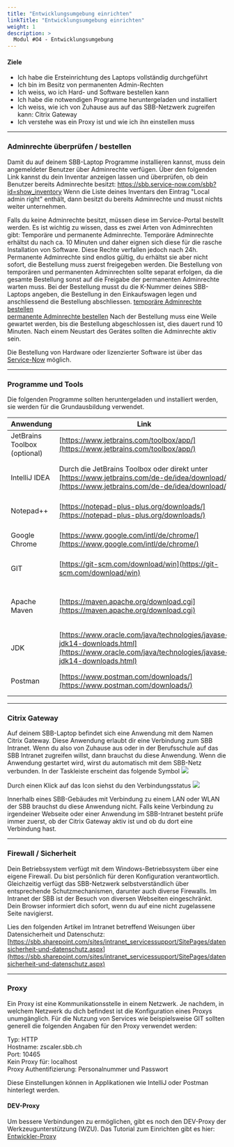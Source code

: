 ```yaml
---
title: "Entwicklungsumgebung einrichten"
linkTitle: "Entwicklungsumgebung einrichten"
weight: 1
description: >
  Modul #O4 - Entwicklungsumgebung
---
```


#### Ziele
* Ich habe die Ersteinrichtung des Laptops vollständig durchgeführt
* Ich bin im Besitz von permanenten Admin-Rechten
* Ich weiss, wo ich Hard- und Software bestellen kann
* Ich habe die notwendigen Programme heruntergeladen und installiert
* Ich weiss, wie ich von Zuhause aus auf das SBB-Netzwerk zugreifen kann: Citrix Gateway
* Ich verstehe was ein Proxy ist und wie ich ihn einstellen muss

---

### Adminrechte überprüfen / bestellen

Damit du auf deinem SBB-Laptop Programme installieren kannst, muss dein angemeldeter Benutzer über Adminrechte verfügen.
Über den folgenden Link kannst du dein Inventar anzeigen lassen und überprüfen, ob dein Benutzer bereits Adminrechte besitzt: https://sbb.service-now.com/sbb?id=show_inventory
Wenn die Liste deines Inventars den Eintrag "Local admin right" enthält, dann besitzt du bereits Adminrechte und musst nichts weiter unternehmen.

Falls du keine Adminrechte besitzt, müssen diese im Service-Portal bestellt werden. Es ist wichtig zu wissen, dass es zwei Arten von Adminrechten gibt: Temporäre und permanente Adminrechte.
Temporäre Adminrechte erhältst du nach ca. 10 Minuten und daher eignen sich diese für die rasche Installation von Software. Diese Rechte verfallen jedoch nach 24h.
Permanente Adminrechte sind endlos gültig, du erhältst sie aber nicht sofort, die Bestellung muss zuerst freigegeben werden.
Die Bestellung von temporären und permanenten Adminrechten sollte separat erfolgen, da die gesamte Bestellung sonst auf die Freigabe der permanenten Adminrechte warten muss.
Bei der Bestellung musst du die K-Nummer deines SBB-Laptops angeben, die Bestellung in den Einkaufswagen legen und anschliessend die Bestellung abschliessen.
[temporäre Adminrechte bestellen](https://sbb.service-now.com/sbb?id=sc_cat_item&sys_id=a24284474f621240846c119f0310c72f&sysparm_category=be320a324f92e740846c119f0310c7fc&catalog_id=-1)  
[permanente Adminrechte bestellen](https://sbb.service-now.com/sbb?id=sc_cat_item&sys_id=0f8ffb364f621240846c119f0310c72a&sysparm_category=be320a324f92e740846c119f0310c7fc&catalog_id=-1)
Nach der Bestellung muss eine Weile gewartet werden, bis die Bestellung abgeschlossen ist, dies dauert rund 10 Minuten. Nach einem Neustart des Gerätes sollten die Adminrechte aktiv sein.

Die Bestellung von Hardware oder lizenzierter Software ist über das [Service-Now](https://sbb.service-now.com/sbb?id=sc_home) möglich.

---

### Programme und Tools

Die folgenden Programme sollten heruntergeladen und installiert werden, sie werden für die Grundausbildung verwendet.

| Anwendung                    | Link                                                                                                                                           | Zweck                                                                                         |
|------------------------------|------------------------------------------------------------------------------------------------------------------------------------------------|-----------------------------------------------------------------------------------------------|
| JetBrains Toolbox (optional) | [https://www.jetbrains.com/toolbox/app/](https://www.jetbrains.com/toolbox/app/)                                                               | Management für Entwicklungsumgebungen                                                         |
| IntelliJ IDEA                | Durch die JetBrains Toolbox oder direkt unter [https://www.jetbrains.com/de-de/idea/download/](https://www.jetbrains.com/de-de/idea/download/) | Entwicklungsumgebung, beim Starten den Lizenzserver eintragen: http://intellij-license.sbb.ch |
| Notepad++                    | [https://notepad-plus-plus.org/downloads/](https://notepad-plus-plus.org/downloads/)                                                           | Erweiterter Texteditor mit vielen nützlichen Funktionen                                       |
| Google Chrome                | [https://www.google.com/intl/de/chrome/](https://www.google.com/intl/de/chrome/)                                                               | Web-Browser von Google mit sehr guten Entwickler-Funktionen                                   |
| GIT                          | [https://git-scm.com/download/win](https://git-scm.com/download/win)                                                                           | Zugriff auf das Versionsverwaltungssystem GIT                                                 |
| Apache Maven                 | [https://maven.apache.org/download.cgi](https://maven.apache.org/download.cgi)                                                                 | Build Management Tool von Apache, beim Herunterladen das Binary auswählen (nicht die Source)  |
| JDK                          | [https://www.oracle.com/java/technologies/javase-jdk14-downloads.html](https://www.oracle.com/java/technologies/javase-jdk14-downloads.html)   | Java Development Kit zur Herstellung von Java-Anwendungen                                     |
| Postman                      | [https://www.postman.com/downloads/](https://www.postman.com/downloads/)                                                                       | Anwendung zum Absetzen von Requests an REST-Schnittstellen                                    |

---

### Citrix Gateway

Auf deinem SBB-Laptop befindet sich eine Anwendung mit dem Namen Citrix Gateway. Diese Anwendung erlaubt dir eine Verbindung zum SBB Intranet.
Wenn du also von Zuhause aus oder in der Berufsschule auf das SBB Intranet zugreifen willst, dann brauchst du diese Anwendung.
Wenn die Anwendung gestartet wird, wirst du automatisch mit dem SBB-Netz verbunden. In der Taskleiste erscheint das folgende Symbol
![](../entwicklungsumgebung/1563099228.png)

Durch einen Klick auf das Icon siehst du den Verbindungsstatus
![](../entwicklungsumgebung/1563099230.png)

Innerhalb eines SBB-Gebäudes mit Verbindung zu einem LAN oder WLAN der SBB brauchst du diese Anwendung nicht.
Falls keine Verbindung zu irgendeiner Webseite oder einer Anwendung im SBB-Intranet besteht prüfe immer zuerst, ob der Citrix Gateway aktiv ist und ob du dort eine Verbindung hast.

---

### Firewall / Sicherheit

Dein Betriebssystem verfügt mit dem Windows-Betriebssystem über eine eigene Firewall. Du bist persönlich für deren Konfiguration verantwortlich.
Gleichzeitig verfügt das SBB-Netzwerk selbstverständlich über entsprechende Schutzmechanismen, darunter auch diverse Firewalls.
Im Intranet der SBB ist der Besuch von diversen Webseiten eingeschränkt. Dein Browser informiert dich sofort, wenn du auf eine nicht zugelassene Seite navigierst.

Lies den folgenden Artikel im Intranet betreffend Weisungen über Datensicherheit und Datenschutz: [https://sbb.sharepoint.com/sites/intranet_servicessupport/SitePages/datensicherheit-und-datenschutz.aspx](https://sbb.sharepoint.com/sites/intranet_servicessupport/SitePages/datensicherheit-und-datenschutz.aspx)

---

### Proxy

Ein Proxy ist eine Kommunikationsstelle in einem Netzwerk. Je nachdem, in welchem Netzwerk du dich befindest ist die Konfiguration eines Proxys unumgänglich.
Für die Nutzung von Services wie beispielsweise GIT sollten generell die folgenden Angaben für den Proxy verwendet werden:

Typ: HTTP<br>
Hostname: zscaler.sbb.ch<br>
Port: 10465<br>
Kein Proxy für: localhost<br>
Proxy Authentifizierung: Personalnummer und Passwort

Diese Einstellungen können in Applikationen wie IntelliJ oder Postman hinterlegt werden.

#### DEV-Proxy

Um bessere Verbindungen zu ermöglichen, gibt es noch den DEV-Proxy der Werkzeugunterstützung (WZU).
Das Tutorial zum Einrichten gibt es hier: [Entwickler-Proxy](https://confluence.sbb.ch/x/lQL8Nw)
